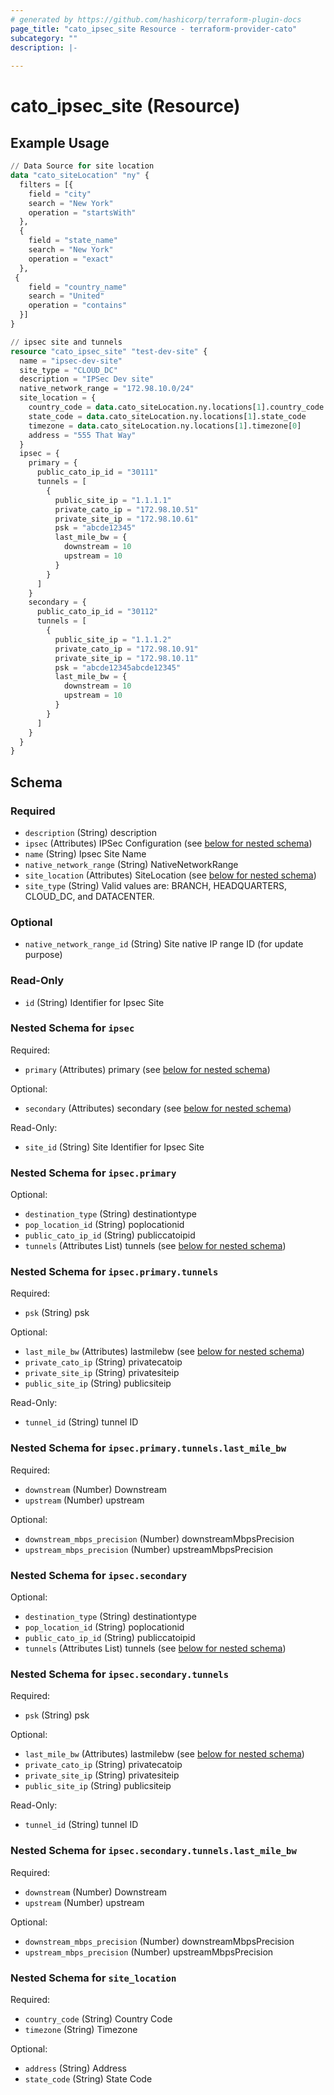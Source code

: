 ```yaml
---
# generated by https://github.com/hashicorp/terraform-plugin-docs
page_title: "cato_ipsec_site Resource - terraform-provider-cato"
subcategory: ""
description: |-
  
---
```


# cato_ipsec_site (Resource)



## Example Usage

```terraform
// Data Source for site location
data "cato_siteLocation" "ny" {
  filters = [{
    field = "city"
    search = "New York"
    operation = "startsWith"
  },
  {
    field = "state_name"
    search = "New York"
    operation = "exact"
  },
 {
    field = "country_name"
    search = "United"
    operation = "contains"
  }]
}

// ipsec site and tunnels
resource "cato_ipsec_site" "test-dev-site" {
  name = "ipsec-dev-site"
  site_type = "CLOUD_DC"
  description = "IPSec Dev site"
  native_network_range = "172.98.10.0/24"
  site_location = {
    country_code = data.cato_siteLocation.ny.locations[1].country_code
    state_code = data.cato_siteLocation.ny.locations[1].state_code
    timezone = data.cato_siteLocation.ny.locations[1].timezone[0]
    address = "555 That Way"
  }
  ipsec = {
    primary = {
      public_cato_ip_id = "30111"
      tunnels = [
        {
          public_site_ip = "1.1.1.1"
          private_cato_ip = "172.98.10.51"
          private_site_ip = "172.98.10.61"
          psk = "abcde12345"
          last_mile_bw = {
            downstream = 10
            upstream = 10
          }
        }
      ]
    }
    secondary = {
      public_cato_ip_id = "30112"
      tunnels = [
        {
          public_site_ip = "1.1.1.2"
          private_cato_ip = "172.98.10.91"
          private_site_ip = "172.98.10.11"
          psk = "abcde12345abcde12345"
          last_mile_bw = {
            downstream = 10
            upstream = 10
          }
        }
      ]
    }    
  }  
}
```

<!-- schema generated by tfplugindocs -->
## Schema

### Required

- `description` (String) description
- `ipsec` (Attributes) IPSec Configuration (see [below for nested schema](#nestedatt--ipsec))
- `name` (String) Ipsec Site Name
- `native_network_range` (String) NativeNetworkRange
- `site_location` (Attributes) SiteLocation (see [below for nested schema](#nestedatt--site_location))
- `site_type` (String) Valid values are: BRANCH, HEADQUARTERS, CLOUD_DC, and DATACENTER.

### Optional

- `native_network_range_id` (String) Site native IP range ID (for update purpose)

### Read-Only

- `id` (String) Identifier for Ipsec Site

<a id="nestedatt--ipsec"></a>
### Nested Schema for `ipsec`

Required:

- `primary` (Attributes) primary (see [below for nested schema](#nestedatt--ipsec--primary))

Optional:

- `secondary` (Attributes) secondary (see [below for nested schema](#nestedatt--ipsec--secondary))

Read-Only:

- `site_id` (String) Site Identifier for Ipsec Site

<a id="nestedatt--ipsec--primary"></a>
### Nested Schema for `ipsec.primary`

Optional:

- `destination_type` (String) destinationtype
- `pop_location_id` (String) poplocationid
- `public_cato_ip_id` (String) publiccatoipid
- `tunnels` (Attributes List) tunnels (see [below for nested schema](#nestedatt--ipsec--primary--tunnels))

<a id="nestedatt--ipsec--primary--tunnels"></a>
### Nested Schema for `ipsec.primary.tunnels`

Required:

- `psk` (String) psk

Optional:

- `last_mile_bw` (Attributes) lastmilebw (see [below for nested schema](#nestedatt--ipsec--primary--tunnels--last_mile_bw))
- `private_cato_ip` (String) privatecatoip
- `private_site_ip` (String) privatesiteip
- `public_site_ip` (String) publicsiteip

Read-Only:

- `tunnel_id` (String) tunnel ID

<a id="nestedatt--ipsec--primary--tunnels--last_mile_bw"></a>
### Nested Schema for `ipsec.primary.tunnels.last_mile_bw`

Required:

- `downstream` (Number) Downstream
- `upstream` (Number) upstream

Optional:

- `downstream_mbps_precision` (Number) downstreamMbpsPrecision
- `upstream_mbps_precision` (Number) upstreamMbpsPrecision




<a id="nestedatt--ipsec--secondary"></a>
### Nested Schema for `ipsec.secondary`

Optional:

- `destination_type` (String) destinationtype
- `pop_location_id` (String) poplocationid
- `public_cato_ip_id` (String) publiccatoipid
- `tunnels` (Attributes List) tunnels (see [below for nested schema](#nestedatt--ipsec--secondary--tunnels))

<a id="nestedatt--ipsec--secondary--tunnels"></a>
### Nested Schema for `ipsec.secondary.tunnels`

Required:

- `psk` (String) psk

Optional:

- `last_mile_bw` (Attributes) lastmilebw (see [below for nested schema](#nestedatt--ipsec--secondary--tunnels--last_mile_bw))
- `private_cato_ip` (String) privatecatoip
- `private_site_ip` (String) privatesiteip
- `public_site_ip` (String) publicsiteip

Read-Only:

- `tunnel_id` (String) tunnel ID

<a id="nestedatt--ipsec--secondary--tunnels--last_mile_bw"></a>
### Nested Schema for `ipsec.secondary.tunnels.last_mile_bw`

Required:

- `downstream` (Number) Downstream
- `upstream` (Number) upstream

Optional:

- `downstream_mbps_precision` (Number) downstreamMbpsPrecision
- `upstream_mbps_precision` (Number) upstreamMbpsPrecision





<a id="nestedatt--site_location"></a>
### Nested Schema for `site_location`

Required:

- `country_code` (String) Country Code
- `timezone` (String) Timezone

Optional:

- `address` (String) Address
- `state_code` (String) State Code
